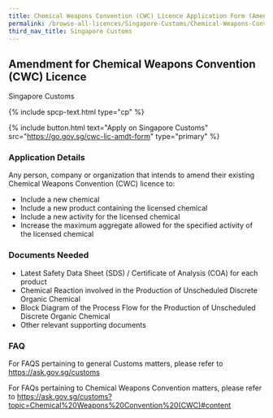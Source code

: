 ```yaml
---
title: Chemical Weapons Convention (CWC) Licence Application Form (Amendment)
permalink: /browse-all-licences/Singapore-Customs/Chemical-Weapons-Convention-(CWC)-Licence-Application-Form-(Amendment)
third_nav_title: Singapore Customs
---
```


## Amendment for Chemical Weapons Convention (CWC) Licence

Singapore Customs

{% include spcp-text.html type="cp" %}

{% include button.html text="Apply on Singapore Customs" src="https://go.gov.sg/cwc-lic-amdt-form" type="primary" %}

<H3>Application Details</H3>

Any person, company or organization that intends to amend their existing Chemical Weapons Convention (CWC) licence to:
<ul>
<li>Include a new chemical</li>
<li>Include a new product containing the licensed chemical</li>
<li>Include a new activity for the licensed chemical</li>
<li>Increase the maximum aggregate allowed for the specified activity of the licensed chemical</li>
</ul>

<H3>Documents Needed</H3>

<ul>
<li>Latest Safety Data Sheet (SDS) / Certificate of Analysis (COA) for each product</li>
<li>Chemical Reaction involved in the Production of Unscheduled Discrete Organic Chemical</li>
<li>Block Diagram of the Process Flow for the Production of Unscheduled Discrete Organic Chemical</li>
<li>Other relevant supporting documents</li>
</ul>

<h3>FAQ</h3>
For FAQS pertaining to general Customs matters, please refer to <a href="https://ask.gov.sg/customs" target="_blank" rel="noopener">https://ask.gov.sg/customs</a>

For FAQs pertaining to Chemical Weapons Convention matters, please refer to <a href="https://ask.gov.sg/customs?topic=Chemical%20Weapons%20Convention%20(CWC)#content" target="_blank" rel="noopener">https://ask.gov.sg/customs?topic=Chemical%20Weapons%20Convention%20(CWC)#content</a>



